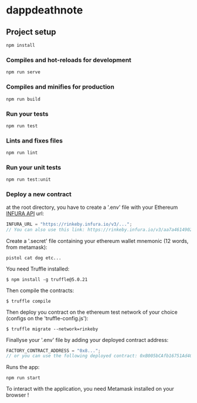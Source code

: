 # dappdeathnote

## Project setup
```
npm install
```

### Compiles and hot-reloads for development
```
npm run serve
```

### Compiles and minifies for production
```
npm run build
```

### Run your tests
```
npm run test
```

### Lints and fixes files
```
npm run lint
```

### Run your unit tests
```
npm run test:unit
```
### Deploy a new contract
at the root directory, you have to create a '.env' file with your Ethereum [INFURA API](https://infura.io/) url:

```js
INFURA_URL = "https://rinkeby.infura.io/v3/...";
// You can also use this link: https://rinkeby.infura.io/v3/aa7a461490244b65a54e2f67b959fa8a
```
Create a '.secret' file containing your ethereum wallet mnemonic (12 words, from metamask):
```
pistol cat dog etc...
```
You need Truffle installed:

```shell
$ npm install -g truffle@5.0.21
```

Then compile the contracts:

```shell
$ truffle compile
```

Then deploy you contract on the ethereum test network of your choice (configs on the 'truffle-config.js'):

```shell
$ truffle migrate --network=rinkeby
```

Finallyse your '.env' file by adding your deployed contract address:

```js
FACTORY_CONTRACT_ADDRESS = "0x8...";
// or you can use the following deployed contract: 0xB005bCAfb16751Ad408d7C4bBe3A15349c0E2Bec
```

Runs the app:

```
npm run start
```
To interact with the application, you need Metamask installed on your browser !